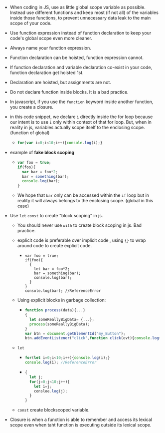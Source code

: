 - When coding in JS, use as little global scope variable as possible. Instead use different functions and keep most (if not all) of the variables inside those functions, to prevent unnecessary data leak to the main scope of your code.

- Use function expression instead of function declaration to keep your code's global scope even more cleaner.

- Always name your function expression.

- Function declaration can be hoisted, function expression cannot.

- If function declaration and variable declaration co-exist in your code, function declaration get hoisted 1st.

- Declaration are hoisted, but assignments are not. 

- Do not declare function inside blocks. It is a bad practice.

- In javascript, if you use the `function` keyword inside another function, you create a closure.

- in this code snippet, we declare `i` directly inside the for loop because our intent is to use `i` only within context of that for loop. But, when in reality in js, variables actually scope itself to the enclosing scope. (function of global)

  - ```javascript
    for(var i=0;i<10;i++){console.log(i);}
    ```

- example of **fake block scoping**

  - ```javascript
    var foo = true;
    if(foo){
      var bar = foo*2;
      bar = something(bar);
      console.log(bar);
    }
    ```

  - We hope that `bar` only can be accessed within the `if` loop but in reality it will always belongs to the enclosing scope. (global in this case) 

- Use  `let` `const` to create "block scoping" in js.

  - You should never use `with`  to create block scoping in js. Bad practice.

  - explicit code is preferable over implicit code , using `{}` to wrap around code to create explicit code. 

    - ```javascrp
      var foo = true;
      if(foo){
        {
          let bar = foo*2;
          bar = something(bar);
          console.log(bar);
        }
      }
      console.log(bar); //ReferenceError
      ```

  - Using explicit blocks in garbage collection: 

    - ```javascript
      function process(data){...}
      {
        let someReallyBigData= {...};
        process(someReallyBigData);
      }
      var btn = document.getElementId("my_Button");
      btn.addEventListener("click",function click(evt){console.log("button clicked");},/*capturingPhase=*/false);
      ```

  - `let`

    - ```javascript
      for(let i=0;i<10;i++){console.log(i);}
      console.log(i); //ReferenceError
      ```

    - ```javascript
      {
        let j;
        for(j=0;j<10;j++){
          let i=j;
          consloe.log(j);
        }
      }
      ```

  - `const` create blockscoped variable. 

- Closure is when a function is able to remember and access its lexical scope even when taht function is executing outside its lexical scope. 